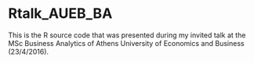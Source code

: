 # Rtalk_AUEB_BA
This is the R source code that was presented during my invited talk at the MSc Business Analytics of Athens University of Economics and Business (23/4/2016). 
